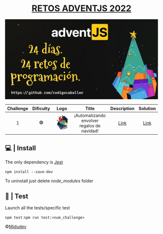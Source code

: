 <h1 style="text-align: center;">
    <a href="https://adventjs.dev/">RETOS ADVENTJS 2022</a>
</h1>

![AdventJs 2022](https://github.com/codigocaballer/adventjs-2022/blob/master/static/cover.jpeg)





|  Challenge  | Dificulty |                                           Logo                                           | Title  |   Description   |                                             Solution                                              |
|:-----------:|:--------:|:----------------------------------------------------------------------------------------:|:------:|:---------------:|:-------------------------------------------------------------------------------------------------:|
|      1      |    🟢   | ![Logo Reto 1](https://github.com/codigocaballer/adventjs-2022/blob/master/static/1.svg) | ¡Automatizando envolver regalos de navidad!       | [Link](https://adventjs.dev/es/challenges/2022/1) | [Link](https://github.com/codigocaballer/adventjs-2022/blob/master/src/challenge_1/challenge1.js) |   

## 💻 | Install

The only dependency is [Jest](https://jestjs.io/es-ES/)

`npm install --save-dev`

To uninstall just delete *node_modules* folder

## 🔧 | Test

Launch all the tests/specific test

`npm test` `npm run test:<num_challenge>`


©[Midudev](https://midu.dev/)